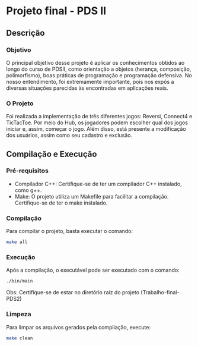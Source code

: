 # Projeto final - PDS II 

## Descrição
### Objetivo
O principal objetivo desse projeto é aplicar os conhecimentos obtidos ao longo do curso de PDSII, como orientação a objetos (herança, composição, polimorfismo), boas práticas de programação
e programação defensiva. No nosso entendimento, foi extremamente importante, pois nos expôs a diversas situações parecidas às encontradas em aplicações reais.
 
### O Projeto
Foi realizada a implementação de três diferentes jogos: Reversi, Connect4 e TicTacToe. Por meio do Hub, os jogadores podem escolher qual dos jogos iniciar e, assim, começar o jogo.
Além disso, está presente a modificação dos usuários, assim como seu cadastro e exclusão.

## Compilação e Execução
### Pré-requisitos
- Compilador C++: Certifique-se de ter um compilador C++ instalado, como g++.
- Make: O projeto utiliza um Makefile para facilitar a compilação. Certifique-se de ter o make instalado.

### Compilação
Para compilar o projeto, basta executar o comando:

```bash
make all
```

### Execução
Após a compilação, o executável pode ser executado com o comando:

```bash
./bin/main
```
Obs: Certifique-se de estar no diretório raíz do projeto (Trabalho-final-PDS2)

### Limpeza
Para limpar os arquivos gerados pela compilação, execute:

```bash
make clean
```
